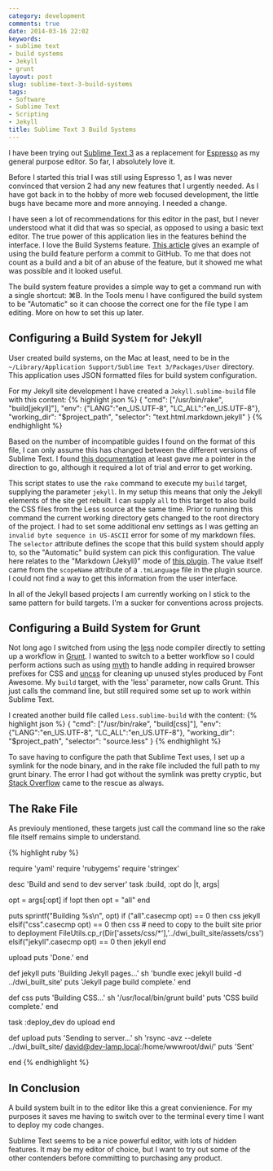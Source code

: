 ```yaml
---
category: development
comments: true
date: 2014-03-16 22:02
keywords:
- sublime text
- build systems
- Jekyll
- grunt
layout: post
slug: sublime-text-3-build-systems
tags:
- Software
- Sublime Text
- Scripting
- Jekyll
title: Sublime Text 3 Build Systems
---
```


I have been trying out [Sublime Text 3][st3] as a replacement for [Espresso][espresso] as my general purpose editor. So far, I absolutely love it.

<!--more-->

Before I started this trial I was still using Espresso 1, as I was never convinced that version 2 had any new features that I urgently needed. As I have got back in to the hobby of more web focused development, the little bugs have became more and more annoying. I needed a change.

I have seen a lot of recommendations for this editor in the past, but I never understood what it did that was so special, as opposed to using a basic text editor. The true power of this application lies in the features behind the interface. I love the Build Systems feature. [This article][build systems] gives an example of using the build feature perform a commit to GitHub. To me that does not count as a build and a bit of an abuse of the feature, but it showed me what was possible and it looked useful. 

The build system feature provides a simple way to get a command run with a single shortcut: ⌘B. In the Tools menu I have configured the build system to be "Automatic" so it can choose the correct one for the file type I am editing. More on how to set this up later.

## Configuring a Build System for Jekyll

User created build systems, on the Mac at least, need to be in the `~/Library/Application Support/Sublime Text 3/Packages/User` directory. This application uses JSON formatted files for build system configuration.


For my Jekyll site development I have created a `Jekyll.sublime-build` file with this content:
{% highlight json %}
{
  "cmd": ["/usr/bin/rake",  "build[jekyll]"],
  "env": {"LANG":"en_US.UTF-8", "LC_ALL":"en_US.UTF-8"},
  "working_dir": "$project_path",
  "selector": "text.html.markdown.jekyll"
}
{% endhighlight %}

Based on the number of incompatible guides I found on the format of this file, I can only assume this has changed between the different versions of Sublime Text. I found [this documentation][bs guide] at least gave me a pointer in the direction to go, although it required a lot of trial and error to get working.

This script states to use the `rake` command to execute my `build` target, supplying the parameter `jekyll`. In my setup this means that only the Jekyll elements of the site get rebuilt. I can supply `all` to this target to also build the CSS files from the Less source at the same time. Prior to running this command the current working directory gets changed to the root directory of the project. I had to set some additional env settings as I was getting an `invalid byte sequence in US-ASCII` error for some of my markdown files. The `selector` attribute defines the scope that this build system should apply to, so the "Automatic" build system can pick this configuration. The value here relates to the "Markdown (Jekyll)" mode of [this plugin][jekyll plugin]. The value itself came from the `scopeName` attribute of a `.tmLanguage` file in the plugin source. I could not find a way to get this information from the user interface.

In all of the Jekyll based projects I am currently working on I stick to the same pattern for build targets. I'm a sucker for conventions across projects.

## Configuring a Build System for Grunt

Not long ago I switched from using the [less][lessnode] node compiler directly to setting up a workflow in [Grunt][grunt]. I wanted to switch to a better workflow so I could perform actions such as using [myth] to handle adding in required browser prefixes for CSS and [uncss][uncss] for cleaning up unused styles produced by Font Awesome. My `build` target, with the 'less' parameter, now calls Grunt. This just calls the command line, but still required some set up to work within Sublime Text.

I created another build file called `Less.sublime-build` with the content:
{% highlight json %}
{
  "cmd": ["/usr/bin/rake",  "build[css]"],
  "env": {"LANG":"en_US.UTF-8", "LC_ALL":"en_US.UTF-8"},
  "working_dir": "$project_path",
  "selector": "source.less"
}
{% endhighlight %}

To save having to configure the path that Sublime Text uses, I set up a symlink for the node binary, and in the rake file included the full path to my grunt binary. The error I had got without the symlink was pretty cryptic, but [Stack Overflow][env question] came to the rescue as always.

## The Rake File

As previouly mentioned, these targets just call the command line so the rake file itself remains simple to understand. 

{% highlight ruby %}

require 'yaml'
require 'rubygems'
require 'stringex'

desc 'Build and send to dev server'
task :build, :opt do |t, args|
    
  opt = args[:opt]
  if !opt then
    opt = "all"
  end

  puts sprintf("Building %s\n", opt)
  if ("all".casecmp opt) == 0 then
    css
    jekyll
  elsif("css".casecmp opt) == 0 then
    css
    # need to copy to the built site prior to deployment
    FileUtils.cp_r(Dir['assets/css/*'],'../dwi_built_site/assets/css')
  elsif("jekyll".casecmp opt) == 0 then
    jekyll
  end
  
  upload
  puts 'Done.'
end

def jekyll
  puts 'Building Jekyll pages...'
  sh 'bundle exec jekyll build -d ../dwi_built_site'
  puts 'Jekyll page build complete.'
end

def css
  puts 'Building CSS...'
  sh '/usr/local/bin/grunt build'
  puts 'CSS build complete.'
end

task :deploy_dev do
  upload
end

def upload
  puts 'Sending to server...'
  sh 'rsync -avz --delete ../dwi_built_site/ david@dev-lamp.local:/home/wwwroot/dwi/'
  puts 'Sent'

end
{% endhighlight %}


## In Conclusion

A build system built in to the editor like this a great convienience. For my purposes it saves me having to switch over to the terminal every time I want to deploy my code changes.

Sublime Text seems to be a nice powerful editor, with lots of hidden features. It may be my editor of choice, but I want to try out some of the other contenders before committing to purchasing any product.

[st3]: http://www.sublimetext.com/3 "Sublime Text - Download "
[espresso]: http://macrabbit.com/espresso/ "MacRabbit - Espresso - The Web Editor "
[build systems]: http://matthewpalmer.net/blog/2014/01/18/publish-jekyll-posts-from-sublime-text-2/ "How to Publish Jekyll Posts from Sublime Text 2 — Matthew Palmer"
[jekyll package]: https://sublime.wbond.net/packages/Jekyll "Jekyll - Packages - Package Control"
[bs guide]: http://docs.sublimetext.info/en/latest/reference/build_systems.html "Build Systems – Sublime Text Unofficial Documentation"
[env question]: http://stackoverflow.com/questions/20061529/sublime-text-coffeescript-build-system-env-node-no-such-file-or-directory "Sublime Text CoffeeScript build system: `env: node: No such file or directory` - Stack Overflow "
[jekyll plugin]: https://sublime.wbond.net/packages/Jekyll "Jekyll - Packages - Package Control "
[lessnode]: https://www.npmjs.org/package/less "less "
[grunt]: http://gruntjs.com/ "Grunt: The JavaScript Task Runner "
[myth]: http://www.myth.io/ "Myth - CSS the way it was imagined. "
[uncss]: https://github.com/addyosmani/grunt-uncss "addyosmani/grunt-uncss "

